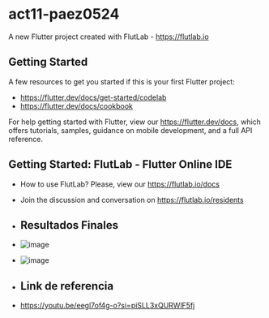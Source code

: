# act11-paez0524

A new Flutter project created with FlutLab - https://flutlab.io

## Getting Started

A few resources to get you started if this is your first Flutter project:

- https://flutter.dev/docs/get-started/codelab
- https://flutter.dev/docs/cookbook

For help getting started with Flutter, view our
https://flutter.dev/docs, which offers tutorials,
samples, guidance on mobile development, and a full API reference.

## Getting Started: FlutLab - Flutter Online IDE

- How to use FlutLab? Please, view our https://flutlab.io/docs
- Join the discussion and conversation on https://flutlab.io/residents

- ## Resultados Finales

- ![image](https://github.com/SUPaezRivas/act11-0524paez/assets/143548332/4577120f-bc0f-4cb2-9228-5284819c5cdf)

- ![image](https://github.com/SUPaezRivas/act11-0524paez/assets/143548332/d3434a63-6259-4f19-bd79-526e70b28c99)

- ## Link de referencia

- https://youtu.be/eegl7of4g-o?si=piSLL3xQURWlF5fj


